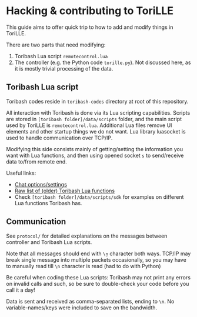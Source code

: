 # Hacking & contributing to ToriLLE

This guide aims to offer quick trip to how to add and modify things in ToriLLE.

There are two parts that need modifying:

1. Toribash Lua script `remotecontrol.lua`
2. The controller (e.g. the Python code `torille.py`). Not discussed here, as it is mostly trivial processing of the data.

## Toribash Lua script

Toribash codes reside in `toribash-codes` directory at root of this repository.

All interaction with Toribash is done via its Lua scripting capabilities.
Scripts are stored in `[toribash folder]/data/scripts` folder, and the main script used by ToriLLE is 
`remotecontrol.lua`. 
Additional Lua files remove UI elements and other startup things we do not want.
Lua library luasocket is used to handle communication over TCP/IP. 

Modifying this side consists mainly of getting/setting the information you want with
Lua functions, and then using opened socket `s` to send/receive data to/from remote end. 

Useful links:
* [Chat options/settings](http://forum.toribash.com/showthread.php?t=317900) 
* [Raw list of (older) Toribash Lua functions](http://forum.toribash.com/showthread.php?t=317900)
* Check `[toribash folder]/data/scripts/sdk` for examples on different Lua functions Toribash has.

## Communication

See `protocol/` for detailed explanations on the messages between controller and Toribash Lua scripts.

Note that all messages should end with `\ņ` character both ways. TCP/IP may break single message into
multiple packets occasionally, so you may have to manually read till `\n` character is read (had to do with Python)

Be careful when coding these Lua scripts: Toribash may not print any errors on invalid calls and such,
so be sure to double-check your code before you call it a day! 

Data is sent and received as comma-separated lists, ending to `\n`. No variable-names/keys were included
to save on the bandwidth.
